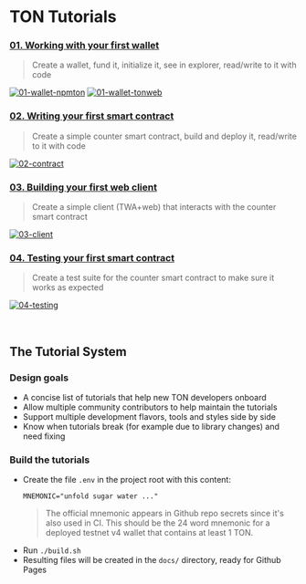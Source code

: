 # TON Tutorials

### [01. Working with your first wallet](https://ton-community.github.io/tutorials/01-wallet) 
> Create a wallet, fund it, initialize it, see in explorer, read/write to it with code

[![01-wallet-npmton](https://github.com/ton-community/tutorials/actions/workflows/01-wallet-npmton.yml/badge.svg)](https://github.com/ton-community/tutorials/actions/workflows/01-wallet-npmton.yml) [![01-wallet-tonweb](https://github.com/ton-community/tutorials/actions/workflows/01-wallet-tonweb.yml/badge.svg)](https://github.com/ton-community/tutorials/actions/workflows/01-wallet-tonweb.yml)

### [02. Writing your first smart contract](https://ton-community.github.io/tutorials/02-contract)
> Create a simple counter smart contract, build and deploy it, read/write to it with code

[![02-contract](https://github.com/ton-community/tutorials/actions/workflows/02-contract.yml/badge.svg)](https://github.com/ton-community/tutorials/actions/workflows/02-contract.yml)

### [03. Building your first web client](https://ton-community.github.io/tutorials/03-client)
> Create a simple client (TWA+web) that interacts with the counter smart contract

[![03-client](https://github.com/ton-community/tutorials/actions/workflows/03-client.yml/badge.svg)](https://github.com/ton-community/tutorials/actions/workflows/03-client.yml)

### [04. Testing your first smart contract](https://ton-community.github.io/tutorials/04-testing)
> Create a test suite for the counter smart contract to make sure it works as expected

[![04-testing](https://github.com/ton-community/tutorials/actions/workflows/04-testing.yml/badge.svg)](https://github.com/ton-community/tutorials/actions/workflows/04-testing.yml)

&nbsp;

## The Tutorial System

### Design goals

- A concise list of tutorials that help new TON developers onboard
- Allow multiple community contributors to help maintain the tutorials
- Support multiple development flavors, tools and styles side by side
- Know when tutorials break (for example due to library changes) and need fixing

### Build the tutorials

- Create the file `.env` in the project root with this content:
  ```
  MNEMONIC="unfold sugar water ..."
  ```
  > The official mnemonic appears in Github repo secrets since it's also used in CI. This should be the 24 word mnemonic for a deployed testnet v4 wallet that contains at least 1 TON.
- Run `./build.sh`
- Resulting files will be created in the `docs/` directory, ready for Github Pages
